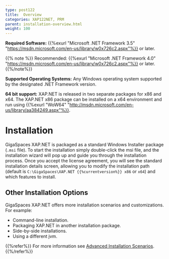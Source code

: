 ```yaml
---
type: post122
title:  Overview
categories: XAP122NET, PRM
parent: installation-overview.html
weight: 100
---
```




**Required Software:** {{%exurl "Microsoft .NET Framework 3.5" "https://msdn.microsoft.com/en-us/library/w0x726c2.aspx"%}} or later.

{{% note %}}
Recommended:  {{%exurl "Microsoft .NET Framework 4.0" "https://msdn.microsoft.com/en-us/library/w0x726c2.aspx"%}} or later.
{{%/note%}}

**Supported Operating Systems:** Any Windows operating system supported by the designated .NET Framework version.

**64 bit support:** XAP.NET is released in two separate packages for x86 and x64. The XAP.NET x86 package can be installed on a x64 environment and run using {{%exurl "WoW64" "http://msdn.microsoft.com/en-us/library/aa384249.aspx"%}}.

#  Installation

GigaSpaces XAP.NET is packaged as a standard Windows Installer package (`.msi` file). To start the installation simply double-click the msi file, and the installation wizard will pop up and guide you through the installation process. Once you accept the license agreement, you will see the standard installation details screen, allowing you to modify the installation path (default is `C:\GigaSpaces\XAP.NET {{%currentversion%}} x86` or `x64`) and which features to install.

## Other Installation Options

GigaSpaces XAP.NET offers more installation scenarios and customizations. For example:

- Command-line installation.
- Packaging XAP.NET in another installation package.
- Side-by-side installations.
- Using a different jvm.

{{%refer%}}
For more information see [Advanced Installation Scenarios](./advanced-installation-scenarios.html).
{{%/refer%}}
